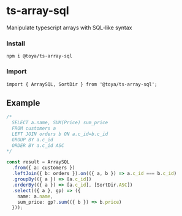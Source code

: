 # ts-array-sql

Manipulate typescript arrays with SQL-like syntax

### Install
```
npm i @toya/ts-array-sql
```

### Import
```
import { ArraySQL, SortDir } from '@toya/ts-array-sql';
```

## Example
```typescript
/*
  SELECT a.name, SUM(Price) sum_price
  FROM customers a
  LEFT JOIN orders b ON a.c_id=b.c_id
  GROUP BY a.c_id
  ORDER BY a.c_id ASC
*/

const result = ArraySQL
  .from({ a: customers })
  .leftJoin({ b: orders }).on(({ a, b }) => a.c_id === b.c_id)
  .groupBy(({ a }) => [a.c_id])
  .orderBy(({ a }) => [a.c_id], [SortDir.ASC])
  .select(({ a }, gp) => ({
    name: a.name,
    sum_price: gp?.sum(({ b }) => b.price)
  }));
```
